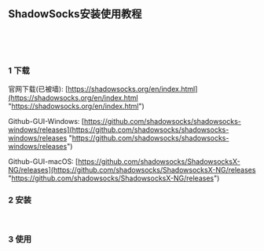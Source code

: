 ## ShadowSocks安装使用教程  

​    

​    

### 1 下载  

官网下载(已被墙): [https://shadowsocks.org/en/index.html](https://shadowsocks.org/en/index.html "https://shadowsocks.org/en/index.html")  

Github-GUI-Windows: [https://github.com/shadowsocks/shadowsocks-windows/releases](https://github.com/shadowsocks/shadowsocks-windows/releases "https://github.com/shadowsocks/shadowsocks-windows/releases")    

Github-GUI-macOS:  [https://github.com/shadowsocks/ShadowsocksX-NG/releases](https://github.com/shadowsocks/ShadowsocksX-NG/releases "https://github.com/shadowsocks/ShadowsocksX-NG/releases")  

### 2 安装  

​    

### 3 使用  




